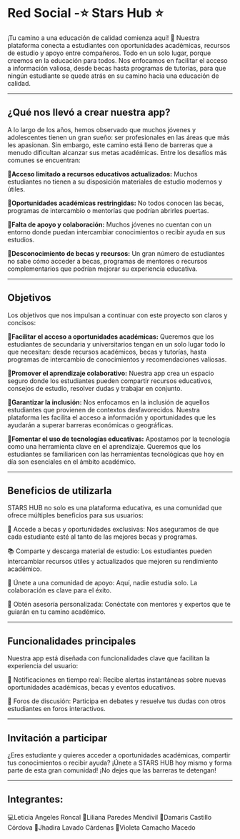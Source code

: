 # Red Social -⭐ Stars Hub ⭐
¡Tu camino a una educación de calidad comienza aquí! 🚀
Nuestra plataforma conecta a estudiantes con oportunidades académicas,
recursos de estudio y apoyo entre compañeros. Todo en un solo lugar, 
porque creemos en la educación para todos. Nos enfocamos en facilitar 
el acceso a información valiosa, desde becas hasta programas de tutorías, 
para que ningún estudiante se quede atrás en su camino hacia una educación 
de calidad.

-----------------------------------------------------------------------

## ¿Qué nos llevó a crear nuestra app?
A lo largo de los años, hemos observado que muchos jóvenes y adolescentes 
tienen un gran sueño: ser profesionales en las áreas que más les apasionan. 
Sin embargo, este camino está lleno de barreras que a menudo dificultan alcanzar 
sus metas académicas. Entre los desafíos más comunes se encuentran:

__💫Acceso limitado a recursos educativos actualizados:__ Muchos estudiantes 
no tienen a su disposición materiales de estudio modernos y útiles.

__💫Oportunidades académicas restringidas:__ No todos conocen las becas,
programas de intercambio o mentorías que podrían abrirles puertas.

__💫Falta de apoyo y colaboración:__ Muchos jóvenes no cuentan con un 
entorno donde puedan intercambiar conocimientos o recibir ayuda en 
sus estudios.

__💫Desconocimiento de becas y recursos:__ Un gran número de estudiantes 
no sabe cómo acceder a becas, programas de mentores o recursos 
complementarios que podrían mejorar su experiencia educativa.

----------------------------------------------------------------------

## Objetivos 
Los objetivos que nos impulsan a continuar 
con este proyecto son claros y concisos:

**🌟Facilitar el acceso a oportunidades académicas:** Queremos que los 
estudiantes de secundaria y universitarios tengan en un solo lugar 
todo lo que necesitan: desde recursos académicos, becas y tutorías, 
hasta programas de intercambio de conocimientos y recomendaciones valiosas.

**🌟Promover el aprendizaje colaborativo:** Nuestra app crea un espacio 
seguro donde los estudiantes pueden compartir recursos educativos, 
consejos de estudio, resolver dudas y trabajar en conjunto.

**🌟Garantizar la inclusión:** Nos enfocamos en la inclusión de aquellos
estudiantes que provienen de contextos desfavorecidos. Nuestra 
plataforma les facilita el acceso a información y oportunidades que 
les ayudarán a superar barreras económicas o geográficas.

**🌟Fomentar el uso de tecnologías educativas:** Apostamos por la 
tecnología como una herramienta clave en el aprendizaje. Queremos 
que los estudiantes se familiaricen con las herramientas tecnológicas
que hoy en día son esenciales en el ámbito académico.

----------------------------------------------------------------------

## Beneficios de utilizarla
STARS HUB no solo es una plataforma educativa, es una comunidad que ofrece 
múltiples beneficios para sus usuarios:

🔎 Accede a becas y oportunidades exclusivas: Nos aseguramos de que 
    cada estudiante esté al tanto de las mejores becas y programas.
    
📚 Comparte y descarga material de estudio: Los estudiantes pueden 
   intercambiar recursos útiles y actualizados que mejoren su rendimiento académico.
   
🤝 Únete a una comunidad de apoyo: Aquí, nadie estudia solo. La 
    colaboración es clave para el éxito.
    
🎯 Obtén asesoría personalizada: Conéctate con mentores y expertos 
    que te guiarán en tu camino académico.

--------------------------------------------------------------------

## Funcionalidades principales
Nuestra app está diseñada con funcionalidades clave que facilitan la experiencia del usuario:

🔔 Notificaciones en tiempo real: Recibe alertas instantáneas sobre 
    nuevas oportunidades académicas, becas y eventos educativos.

📝 Foros de discusión: Participa en debates y resuelve tus dudas con 
    otros estudiantes en foros interactivos.

--------------------------------------------------------------------

## Invitación a participar
¿Eres estudiante y quieres acceder a oportunidades académicas, compartir 
tus conocimientos o recibir ayuda? ¡Únete a STARS HUB hoy mismo y forma
parte de esta gran comunidad! ¡No dejes que las barreras te detengan!

-------------------------------------------------------------------

## Integrantes:

💻Leticia Angeles Roncal
📖Liliana Paredes Mendivil
🤝Damaris Castillo Córdova
🎨Jhadira Lavado Cárdenas
🌠Violeta Camacho Macedo





